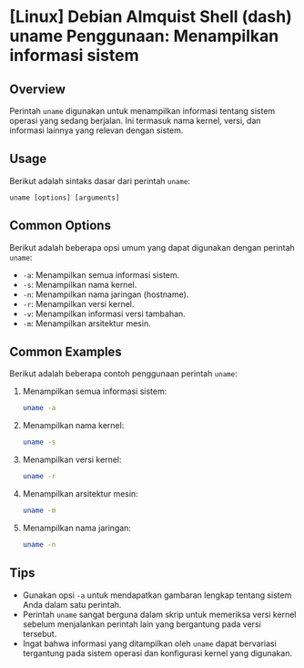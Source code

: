 # [Linux] Debian Almquist Shell (dash) uname Penggunaan: Menampilkan informasi sistem

## Overview
Perintah `uname` digunakan untuk menampilkan informasi tentang sistem operasi yang sedang berjalan. Ini termasuk nama kernel, versi, dan informasi lainnya yang relevan dengan sistem.

## Usage
Berikut adalah sintaks dasar dari perintah `uname`:

```
uname [options] [arguments]
```

## Common Options
Berikut adalah beberapa opsi umum yang dapat digunakan dengan perintah `uname`:

- `-a`: Menampilkan semua informasi sistem.
- `-s`: Menampilkan nama kernel.
- `-n`: Menampilkan nama jaringan (hostname).
- `-r`: Menampilkan versi kernel.
- `-v`: Menampilkan informasi versi tambahan.
- `-m`: Menampilkan arsitektur mesin.

## Common Examples
Berikut adalah beberapa contoh penggunaan perintah `uname`:

1. Menampilkan semua informasi sistem:
   ```sh
   uname -a
   ```

2. Menampilkan nama kernel:
   ```sh
   uname -s
   ```

3. Menampilkan versi kernel:
   ```sh
   uname -r
   ```

4. Menampilkan arsitektur mesin:
   ```sh
   uname -m
   ```

5. Menampilkan nama jaringan:
   ```sh
   uname -n
   ```

## Tips
- Gunakan opsi `-a` untuk mendapatkan gambaran lengkap tentang sistem Anda dalam satu perintah.
- Perintah `uname` sangat berguna dalam skrip untuk memeriksa versi kernel sebelum menjalankan perintah lain yang bergantung pada versi tersebut.
- Ingat bahwa informasi yang ditampilkan oleh `uname` dapat bervariasi tergantung pada sistem operasi dan konfigurasi kernel yang digunakan.